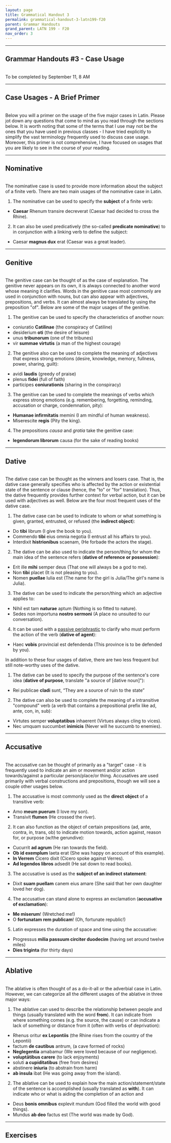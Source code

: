 ```yaml
---
layout: page
title: Grammatical Handout 3
permalink: grammatical-handout-3-latn199-f20
parent: Grammar Handouts
grand_parent: LATN 199 - F20
nav_order: 3
---
```

***

## Grammar Handouts #3 - Case Usage
&nbsp;  
To be completed by September 11, 8 AM

***

## Case Usages - A Brief Primer
&nbsp;  
Below you will a primer on the usage of the five major cases in Latin. Please jot down any questions that come to mind as you read through the sections below. It is worth noting that some of the terms that I use may not be the ones that you have used in previous classes - I have tried explicitly to simplify the vast terminology frequently used to discuss case usage. Moreover, this primer is not comprehensive, I have focused on usages that you are likely to see in the course of your reading.

***

## Nominative
&nbsp;  
The nominative case is used to provide more information about the subject of a finite verb. There are two main usages of the nominative case in Latin.

1. The nominative can be used to specify the **subject** of a finite verb:
 - **Caesar** Rhenum transire decreverat (Caesar had decided to cross the Rhine).

2. It can also be used predicatively (the so-called **predicate nominative**) to in conjunction with a linking verb to define the subject:
 - Caesar **magnus dux** erat (Caesar was a great leader).

***

## Genitive
&nbsp;  
The genitive case can be thought of as the case of explanation. The genitive never appears on its own, it is always connected to another word whose meaning it clarifies. Words in the genitive case most commonly are used in conjunction with nouns, but can also appear with adjectives, prepositions, and verbs. It can almost always be translated by using the preposition "of". Below are some of the major usages of the genitive.

1. The genitive can be used to specify the characteristics of another noun:
 - coniuratio **Catilinae** (the conspiracy of Catiline)
 - desiderium **oti** (the desire of leisure)
 - unus **tribunorum** (one of the tribunes)
 - vir **summae virtutis** (a man of the highest courage)

2. The genitive also can be used to complete the meaning of adjectives that express strong emotions (desire, knowledge, memory, fullness, power, sharing, guilt):
 - avidi **laudis** (greedy of praise)
 - plenus **fidei** (full of faith)
 - participes **coniurationis** (sharing in the conspiracy)

3. The genitive can be used to complete the meanings of verbs which express strong emotions (e.g. remembering, forgetting, reminding, accusation or charge, condemnation, pity):
 - **Humanae infirmitatis** memini (I am mindful of human weakness).
 - Miserescite **regis** (Pity the king).

4. The prepositions *causa* and *gratia* take the genitive case:
 - **legendorum librorum** causa (for the sake of reading books)

***

## Dative
&nbsp;  
The dative case can be thought as the winners and losers case. That is, the dative case generally specifies who is affected by the action or existential state of the sentence or clause (hence, the "to" or "for" translation). Thus, the dative frequently provides further context for verbal action, but it can be used with adjectives as well. Below are the four most frequent uses of the dative case.

1. The dative case can be used to indicate to whom or what something is given, granted, entrusted, or refused (the **indirect object**):
 - Do **tibi** librum (I give the book to you).
 - Commendo **tibi** eius omnia negotia (I entrust all his affairs to you).
 - Interdixit **histrionibus** scaenam, (He forbade the actors the stage).

2. The dative can be also used to indicate the person/thing for whom the main idea of the sentence refers (**dative of reference or possession**):
 - Erit ille **mihi** semper deus (That one will always be a god to me).
 - Non **tibi** placet (It is not pleasing to you).
 - Nomen **puellae** Iulia est (The name for the girl is Julia/The girl's name is Julia).

3. The dative can be used to indicate the person/thing which an adjective applies to:
 - Nihil est tam **naturae** aptum (Nothing is so fitted to nature).
 - Sedes non importuna **nostro sermoni** (A place no unsuited to our conversation).

4. It can be used with a [passive periphrastic](https://lingualatina.github.io/textbook/presentation/04-verbal-nouns-and-adjectives/gerunds-and-gerundives/#passive-periphrastic) to clarify who must perform the action of the verb (**dative of agent**):
 - Haec **vobis** provincial est defendenda (This province is to be defended by you).

In addition to these four usages of dative, there are two less frequent but still note-worthy uses of the dative.

1. The dative can be used to specify the purpose of the sentence's core idea (**dative of purpose**, translate "a source of [dative noun]"):
 - Rei publicae **cladi** sunt, “They are a source of ruin to the state”

2. The dative can also be used to complete the meaning of a intransitive "compound" verb (a verb that contains a prepositional prefix like ad, ante, con, in, sub):
 - Virtutes semper **voluptatibus** inhaerent (Virtues always cling to vices).
 - Nec umquam succumbet **inimicis** (Never will he succumb to enemies).

***

## Accusative
&nbsp;  
The accusative can be thought of primarily as a "target" case - it is frequently used to indicate an aim or movement and/or action towards/against a particular person/place/or thing. Accusatives are used primarily with verbal constructions and prepositions, though we will see a couple other usages below.   

1. The accusative is most commonly used as the **direct object** of a transitive verb:
 - Amo **meum puerum** (I love my son).
 - Transivit **flumen** (He crossed the river).

2. It can also function as the object of certain prepositions (ad, ante, contra, in, trans, ob) to indicate motion towards, action against, reason for, or purpose (w/the gerundive):
 - Cucurrit **ad agrum** (He ran towards the field).
 - **Ob id exemplum** laeta erat (She was happy on account of this example).
 - **In Verrem** Cicero dixit (Cicero spoke against Verres).
 - **Ad legendos libros** adsedit (He sat down to read books).

3. The accusative is used as the **subject of an indirect statement**:
 - Dixit **suam puellam** canem eius amare (She said that her own daughter loved her dog).

4. The accusative can stand alone to express an exclamation (**accusative of exclamation**):
 - **Me miserum**! (Wretched me!)
 - O **fortunatam rem publicam**! (Oh, fortunate republic!)

5. Latin expresses the duration of space and time using the accusative:
 - Progressus **milia passuum circiter duodecim** (having set around twelve miles)
 - **Dies triginta** (for thirty days)

***

## Ablative
&nbsp;  
The ablative is often thought of as a do-it-all or the adverbial case in Latin. However, we can categorize all the different usages of the ablative in three major ways:

1. The ablative can used to describe the relationship between people and things (usually translated with the word **from**). It can indicate from where something comes (e.g. the source, the cause) or can indicate a lack of something or distance from it (often with verbs of deprivation):
  - Rhenus oritur **ex Lepontiis** (the Rhine rises from the country of the Lepontii)
  - factum **de cautibus** antrum, (a cave formed of rocks)
  - **Neglegentia** amabamur (We were loved because of our negligence).
  - **voluptātibus carere** (to lack enjoyments)
  - soluti **a cupiditatibus** (free from desires)
  - abstinere **iniuria** (to abstrain from harm)
  - **ab insula** ibat (He was going away from the island).

2. The ablative can be used to explain how the main action/statement/state of the sentence is accomplished (usually translated as **with**). It can indicate who or what is aiding the completion of an action and
  - Deus **bonis omnibus** explevit mundum (God filled the world with good things).
  - Mundus **ab deo** factus est (The world was made by God).



***

## Exercises
&nbsp;  
